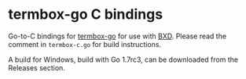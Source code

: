 termbox-go C bindings
=====================

Go-to-C bindings for [termbox-go](https://github.com/nsf/termbox-go) for use with
[BXD](https://github.com/dwbuiten/bxd). Please read the comment in `termbox-c.go`
for build instructions.

A build for Windows, build with Go 1.7rc3, can be downloaded from the Releases
section.
